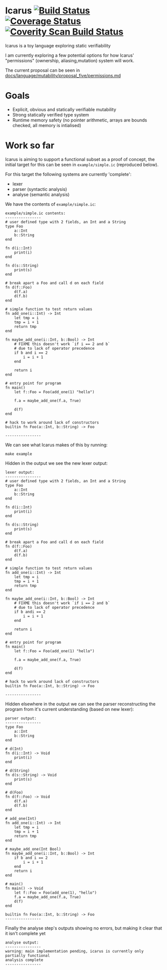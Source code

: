 # Icarus [![Build Status](https://travis-ci.org/mkfifo/icarus.svg?branch=master)](https://travis-ci.org/mkfifo/icarus) [![Coverage Status](https://coveralls.io/repos/mkfifo/icarus/badge.svg?branch=master)](https://coveralls.io/r/mkfifo/icarus?branch=master) <a href="https://scan.coverity.com/projects/4854"> <img alt="Coverity Scan Build Status" src="https://scan.coverity.com/projects/4854/badge.svg"/> </a>

Icarus is a toy language exploring static verifiability

I am currently exploring a few potential options for how Icarus' "permissions" (ownership, aliasing,mutation) system will work.

The current proposal can be seen in [docs/language/mutability/proposal_five/permissions.md](https://github.com/mkfifo/icarus/blob/master/docs/language/mutability/proposal_five/permissions.md)

Goals
=====

* Explicit, obvious and statically verifiable mutability
* Strong statically verified type system
* Runtime memory safety (no pointer arithmetic, arrays are bounds checked, all memory is intialised)

Work so far
===========

Icarus is aiming to support a functional subset as a proof of concept,
the initial target for this can be seen in `example/simple.ic` (reproduced below).

For this target the following systems are currently 'complete':

* lexer
* parser (syntactic analysis)
* analyse (semantic analysis)


We have the contents of `example/simple.ic`:

    example/simple.ic contents:
    ----------------
    # user defined type with 2 fields, an Int and a String
    type Foo
        a::Int
        b::String
    end

    fn d(i::Int)
        print(i)
    end

    fn d(s::String)
        print(s)
    end

    # break apart a Foo and call d on each field
    fn d(f::Foo)
        d(f.a)
        d(f.b)
    end

    # simple function to test return values
    fn add_one(i::Int) -> Int
        let tmp = i
        tmp = i + 1
        return tmp
    end

    fn maybe_add_one(i::Int, b::Bool) -> Int
        # FIXME this doesn't work `if i == 2 and b`
        # due to lack of operator precedence
        if b and i == 2
            i = i + 1
        end

        return i
    end

    # entry point for program
    fn main()
        let f::Foo = Foo(add_one(1) "hello")

        f.a = maybe_add_one(f.a, True)

        d(f)
    end

    # hack to work around lack of constructors
    builtin fn Foo(a::Int, b::String) -> Foo

    ----------------



We can see what Icarus makes of this by running:

    make example

Hidden in the output we see the new lexer output:

    lexer output:
    ----------------
    # user defined type with 2 fields, an Int and a String
    type Foo
        a::Int
        b::String
    end

    fn d(i::Int)
        print(i)
    end

    fn d(s::String)
        print(s)
    end

    # break apart a Foo and call d on each field
    fn d(f::Foo)
        d(f.a)
        d(f.b)
    end

    # simple function to test return values
    fn add_one(i::Int) -> Int
        let tmp = i
        tmp = i + 1
        return tmp
    end

    fn maybe_add_one(i::Int, b::Bool) -> Int
        # FIXME this doesn't work `if i == 2 and b`
        # due to lack of operator precedence
        if b andi == 2
            i = i + 1
        end

        return i
    end

    # entry point for program
    fn main()
        let f::Foo = Foo(add_one(1) "hello")

        f.a = maybe_add_one(f.a, True)

        d(f)
    end

    # hack to work around lack of constructors
    builtin fn Foo(a::Int, b::String) -> Foo

    ----------------


Hidden elsewhere in the output we can see the parser reconstructing the program from it's current understanding (based on new lexer):

    parser output:
    ----------------
    type Foo
        a::Int
        b::String
    end

    # d(Int)
    fn d(i::Int) -> Void
        print(i)
    end

    # d(String)
    fn d(s::String) -> Void
        print(s)
    end

    # d(Foo)
    fn d(f::Foo) -> Void
        d(f.a)
        d(f.b)
    end

    # add_one(Int)
    fn add_one(i::Int) -> Int
        let tmp = i
        tmp = i + 1
        return tmp
    end

    # maybe_add_one(Int Bool)
    fn maybe_add_one(i::Int, b::Bool) -> Int
        if b and i == 2
            i = i + 1
        end
        return i
    end

    # main()
    fn main() -> Void
        let f::Foo = Foo(add_one(1), "hello")
        f.a = maybe_add_one(f.a, True)
        d(f)
    end

    builtin fn Foo(a::Int, b::String) -> Foo
    ----------------

Finally the analyse step's outputs showing no errors, but making it clear that it isn't complete yet

    analyse output:
    ----------------
    warning: main implementation pending, icarus is currently only partially functional
    analysis complete
    ----------------


